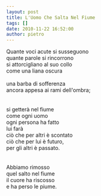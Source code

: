 ```yaml
---
layout: post
title: L'Uomo Che Salta Nel Fiume
tags: []
date: 2010-11-22 16:52:00
author: pietro
---
```

Quante voci acute si susseguono<br/>quante parole si rincorrono<br/>si attorcigliano al suo collo<br/>come una liana oscura<br/><br/>una barba di sofferenza<br/>ancora appesa ai rami dell'ombra;<br/><br/><br/>si getterà nel fiume<br/>come ogni uomo<br/>ogni persona ha fatto<br/>lui farà<br/>ciò che per altri è scontato<br/>ciò che per lui è futuro,<br/>per gli altri è passato.<br/><br/><br/>Abbiamo rimosso<br/>quel salto nel fiume<br/>il cuore ha riscosso<br/>e ha perso le piume.<br/>

